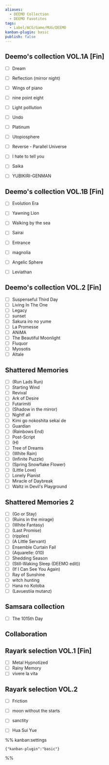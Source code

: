 ```yaml
---
aliases:
  - DEEMO Collection
  - DEEMO Favotites
tags:
  - Label/ACG/Game/MUG/DEEMO
kanban-plugin: basic
publish: false
---
```


## Deemo's collection VOL.1A [Fin]

- [ ] Dream
- [ ] Reflection (mirror night)
- [ ] Wings of piano
- [ ] nine point eight
- [ ] Light polllution
- [ ] Undo
- [ ] Platinum
- [ ] Utopiosphere
- [ ] Reverse - Parallel Universe
- [ ] I hate to tell you
- [ ] Saika
- [ ] YUBIKIRI-GENMAN


## Deemo's collection VOL.1B [Fin]

- [ ] Evolution Era
- [ ] Yawning Lion
- [ ] Walking by the sea
- [ ] Sairai
- [ ] Entrance
- [ ] magnolia
- [ ] Angelic Sphere
- [ ] Leviathan


## Deemo's collection VOL.2 [Fin]

- [ ] Suspenseful Third Day
- [ ] Living In The One
- [ ] Legacy
- [ ] sunset
- [ ] Sakura iro no yume
- [ ] La Promesse
- [ ] ANiMA
- [ ] The Beautiful Moonlight
- [ ] Fluquor
- [ ] Myosotis
- [ ] Altale

## Shattered Memories

- [ ] (Run Lads Run)
- [ ] Starting Wind
- [ ] Revival
- [ ] Ark of Desire
- [ ] Futarimiti
- [ ] (Shadow in the mirror)
- [ ] Nightf all
- [ ] Kimi go nokoshita sekai de
- [ ] Guardian
- [ ] (Rainbows End)
- [ ] Post-Script
- [ ] (H)
- [ ] Tree of Dreams
- [ ] (White Rain)
- [ ] (Infinite Puzzle)
- [ ] (Spring Snowflake Flower)
- [ ] (Little Love)
- [ ] Lonely Pianist
- [ ] Miracle of Daybreak
- [ ] Waltz in Devil's Playground

## Shattered Memories 2

- [ ] (Go or Stay)
- [ ] (Ruins in the mirage)
- [ ] (White Fantasy)
- [ ] (Last Promise)
- [ ] (ripples)
- [ ] (A Little Servant)
- [ ] Ensemble Curtain Fail
- [ ] (Aquarelle: 010)
- [ ] Shedding Season
- [ ] (Still-Waking Sleep (DEEMO edit))
- [ ] (If I Can See You Again)
- [ ] Ray of Sunshine
- [ ] witch hunting
- [ ] Hana no Kotoba
- [ ] (Lavuestiia mutanz)

## Samsara collection

- [ ] The 1015th Day

## Collaboration



## Rayark selection VOL.1 [Fin]

- [ ] Metal Hypnotized
- [ ] Rainy Memory
- [ ] vivere la vita

## Rayark selection VOL.2

- [ ] Friction
- [ ] moon without the starts
- [ ] sanctity
- [ ] Hua Sui Yue







%% kanban:settings
```
{"kanban-plugin":"basic"}
```
%%